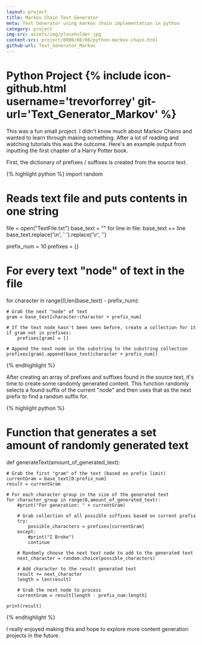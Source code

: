 ```yaml
---
layout: project
title: Markov Chain Text Generator
meta: Text Generator using markov chain implementation in python
category: project
img-src: assets/img/placeholder.jpg
content-src: project/0000/08/08/python-markov-chain.html
github-url: Text_Generator_Markov
---
```


# Python Project {% include icon-github.html username='trevorforrey' git-url='Text_Generator_Markov' %}

This was a fun small project. I didn't know much about Markov Chains and wanted
to learn through making something. After a lot of reading and watching tutorials
this was the outcome. Here's an example output from inputting the first chapter
of a Harry Potter book.

First, the dictionary of prefixes / suffixes is created from the source text.

{% highlight python %}
import random

# Reads text file and puts contents in one string
file = open("TextFile.txt")
base_text = ""
for line in file:
    base_text += line
base_text.replace('\n', ' ').replace('\r', '')

prefix_num = 10
prefixes = {}

# For every text "node" of text in the file
for character in range(0,len(base_text) - prefix_num):

    # Grab the next "node" of text
    gram = base_text[character:character + prefix_num]

    # If the text node hasn't been seen before, create a collection for it
    if gram not in prefixes:
        prefixes[gram] = []

    # Append the next node in the substring to the substring collection
    prefixes[gram].append(base_text[character + prefix_num])
{% endhighlight %}

After creating an array of prefixes and suffixes found in the source text, it's
time to create some randomly generated content. This function randomly selects
a found suffix of the current "node" and then uses that as the next prefix to find
a random suffix for.

{% highlight python %}
# Function that generates a set amount of randomly generated text
def generateText(amount_of_generated_text):

    # Grab the first "gram" of the text (based on prefix limit)
    currentGram = base_text[0:prefix_num]
    result = currentGram

    # For each character group in the size of the generated text
    for character_group in range(0,amount_of_generated_text):
        #print("For generation: " + currentGram)

        # Grab collection of all possible suffixes based on current prefix
        try:
            possible_characters = prefixes[currentGram]
        except:
            #print("I Broke")
            continue

        # Randomly choose the next text node to add to the generated text
        next_character = random.choice(possible_characters)

        # Add character to the result generated text
        result += next_character
        length = len(result)

        # Grab the next node to process
        currentGram = result[length - prefix_num:length]

    print(result)
{% endhighlight %}

I really enjoyed making this and hope to explore more content generation projects
in the future.

